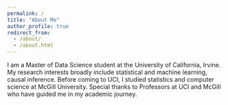 ```yaml
---
permalink: /
title: "About Me"
author_profile: true
redirect_from: 
  - /about/
  - /about.html
---
```


I am a Master of Data Science student at the University of California, Irvine. My research interests broadly include statistical and machine learning, causal inference. Before coming to UCI, I studied statistics and computer science at McGill University. Special thanks to Professors at UCI and McGill who have guided me in my academic journey.

